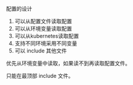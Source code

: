配置的设计

1. 可以从配置文件读取配置
2. 可以从环境变量读取配置
3. 可以从kubernetes读取配置
4. 支持不同环境采用不同变量
5. 可以 include 其他文件

优先从环境变量中读取，如果读不到再读取配置文件。

只能在最顶部 include 文件。